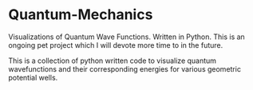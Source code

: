 # Quantum-Mechanics
Visualizations of Quantum Wave Functions. Written in Python. 
This is an ongoing pet project which I will devote more time to in the future. 

This is a collection of python written code to visualize quantum wavefunctions and their corresponding energies for various geometric potential wells.

